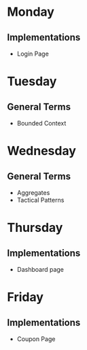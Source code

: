 # Monday

## Implementations
- Login Page

# Tuesday

## General Terms
- Bounded Context

# Wednesday

## General Terms
- Aggregates
- Tactical Patterns

# Thursday

## Implementations
- Dashboard page 

# Friday

## Implementations
- Coupon Page